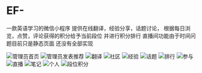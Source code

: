 # EF-
一款英语学习的微信小程序
提供在线翻译，经验分享，话题讨论，
根据每日浏览，点赞，评论获得的积分给予当前段位
并进行积分排行
直播间功能由于时间问题目前只是静态页面 还没有全部实现


![管理员首页](https://github.com/WangWeiQi1/EF-/blob/master/images/1.PNG)
![管理员发表推荐](https://github.com/WangWeiQi1/EF-/blob/master/images/2.PNG)
![翻译](https://github.com/WangWeiQi1/EF-/blob/master/images/3.PNG)
![社区](https://github.com/WangWeiQi1/EF-/blob/master/images/4.PNG)
![经验](https://github.com/WangWeiQi1/EF-/blob/master/images/5.PNG)
![话题](https://github.com/WangWeiQi1/EF-/blob/master/images/6.PNG)
![排行](https://github.com/WangWeiQi1/EF-/blob/master/images/7.PNG)
![参与](https://github.com/WangWeiQi1/EF-/blob/master/images/8.PNG)
![直播](https://github.com/WangWeiQi1/EF-/blob/master/images/9.PNG)
![笔记](https://github.com/WangWeiQi1/EF-/blob/master/images/10.PNG)
![个人](https://github.com/WangWeiQi1/EF-/blob/master/images/11.PNG)
![段位积分](https://github.com/WangWeiQi1/EF-/blob/master/images/12.png)

